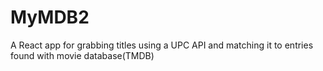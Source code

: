 # MyMDB2
A React app for grabbing titles using a UPC API and matching it to entries found with movie database(TMDB)